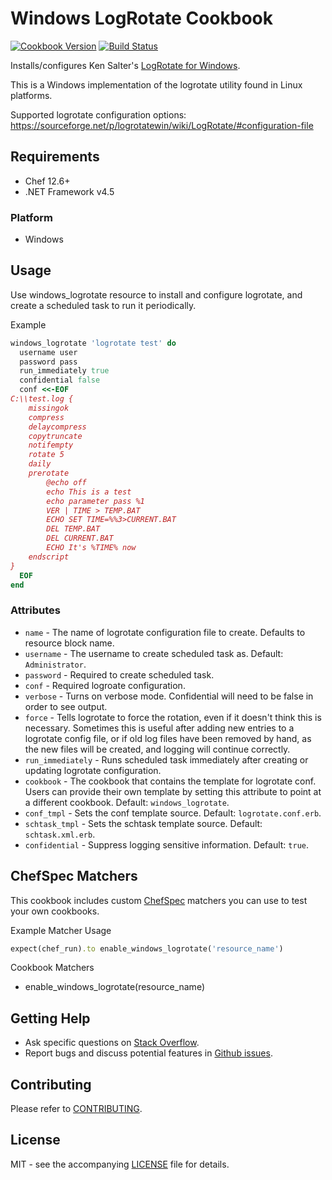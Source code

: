# Windows LogRotate Cookbook

[![Cookbook Version](http://img.shields.io/cookbook/v/windows_logrotate.svg?style=flat-square)][cookbook]
[![Build Status](https://img.shields.io/appveyor/ci/dhoer/chef-windows-logrotate/master.svg?style=flat-square)][win]

[cookbook]: https://supermarket.chef.io/cookbooks/windows_logrotate
[win]: https://ci.appveyor.com/project/dhoer/chef-windows-logrotate

Installs/configures Ken Salter's 
[LogRotate for Windows](https://github.com/plecos/logrotatewin/).

This is a Windows implementation of the logrotate utility found in 
Linux platforms. 

Supported logrotate configuration options: 
https://sourceforge.net/p/logrotatewin/wiki/LogRotate/#configuration-file

## Requirements

- Chef 12.6+
- .NET Framework v4.5

### Platform

- Windows

## Usage

Use windows_logrotate resource to install and configure logrotate, and 
create a scheduled task to run it periodically.

Example

```ruby
windows_logrotate 'logrotate test' do
  username user
  password pass
  run_immediately true
  confidential false
  conf <<-EOF
C:\\test.log {
    missingok
    compress
    delaycompress
    copytruncate
    notifempty
	rotate 5
	daily
	prerotate
		@echo off
		echo This is a test
		echo parameter pass %1
		VER | TIME > TEMP.BAT
		ECHO SET TIME=%%3>CURRENT.BAT
		DEL TEMP.BAT
		DEL CURRENT.BAT
		ECHO It's %TIME% now
	endscript
}
  EOF
end
```

### Attributes

* `name` -  The name of logrotate configuration file to create. 
Defaults to resource block name.
* `username` -  The username to create scheduled task as. 
Default: `Administrator`.
* `password` - Required to create scheduled task. 
* `conf` - Required logroate configuration. 
* `verbose` - Turns on verbose mode. Confidential will need to be false 
in order to see output.
* `force` - Tells logrotate to force the rotation, even if it doesn't 
think this is necessary. Sometimes this is useful after adding new 
entries to a logrotate config file, or if old log files have been 
removed by hand, as the new files will be created, and logging will 
continue correctly.
* `run_immediately` - Runs scheduled task immediately after creating or 
updating logrotate configuration.
* `cookbook` - The cookbook that contains the template for 
logrotate conf. Users can provide their own template by setting this 
attribute to point at a different cookbook. 
Default: `windows_logrotate`.
* `conf_tmpl` - Sets the conf template source. 
Default: `logrotate.conf.erb`.
* `schtask_tmpl` - Sets the schtask template source. 
Default: `schtask.xml.erb`.
* `confidential` - Suppress logging sensitive information. 
Default: `true`.

## ChefSpec Matchers

This cookbook includes custom 
[ChefSpec](https://github.com/sethvargo/chefspec) matchers you can 
use to test your own cookbooks.

Example Matcher Usage

```ruby
expect(chef_run).to enable_windows_logrotate('resource_name')
```

Cookbook Matchers

- enable_windows_logrotate(resource_name)

## Getting Help

- Ask specific questions on 
[Stack Overflow](http://stackoverflow.com/questions/tagged/windows+logrotate).
- Report bugs and discuss potential features in 
[Github issues](https://github.com/dhoer/chef-windows_logrotate/issues).

## Contributing

Please refer to 
[CONTRIBUTING](https://github.com/dhoer/chef-windows_logrotate/blob/master/CONTRIBUTING.md).

## License

MIT - see the accompanying 
[LICENSE](https://github.com/dhoer/chef-windows_logrotate/blob/master/LICENSE.md) 
file for details.
